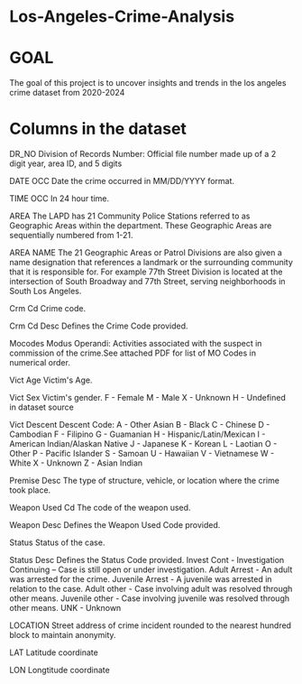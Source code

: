 # Los-Angeles-Crime-Analysis


# GOAL
  The goal of this project is to uncover insights and trends in the los angeles crime dataset from 2020-2024

# Columns in the dataset
  DR_NO
  Division of Records Number: Official file number made up of a 2 digit year, area ID, and 5 digits


  DATE OCC
  Date the crime occurred in MM/DD/YYYY format.

  TIME OCC
  In 24 hour time.

  AREA
  The LAPD has 21 Community Police Stations referred to as Geographic Areas within the department. These Geographic Areas are sequentially numbered from 1-21.

  AREA NAME
  The 21 Geographic Areas or Patrol Divisions are also given a name designation that references a landmark or the surrounding community that it is responsible for. For example 77th Street Division is located at the intersection of South Broadway and 77th Street, serving neighborhoods in South Los Angeles.

  
  Crm Cd
  Crime code. 
  
  Crm Cd Desc
  Defines the Crime Code provided.
  
  Mocodes
  Modus Operandi: Activities associated with the suspect in commission of the crime.See attached PDF for list of MO Codes in numerical order.
  
  Vict Age
  Victim's Age.

  Vict Sex
  Victim's gender.
  F - Female
  M - Male
  X - Unknown
  H - Undefined in dataset source

  
  Vict Descent
  Descent Code:
  A - Other Asian
  B - Black
  C - Chinese
  D - Cambodian
  F - Filipino
  G - Guamanian
  H - Hispanic/Latin/Mexican
  I - American Indian/Alaskan Native
  J - Japanese
  K - Korean
  L - Laotian
  O - Other
  P - Pacific Islander
  S - Samoan
  U - Hawaiian
  V - Vietnamese
  W - White
  X - Unknown
  Z - Asian Indian

  
  Premise Desc
  The type of structure, vehicle, or location where the crime took place.

  Weapon Used Cd
  The code of the weapon used.
  
  Weapon Desc
  Defines the Weapon Used Code provided.
  
  Status
  Status of the case.
  
  Status Desc
  Defines the Status Code provided.
  Invest Cont - Investigation Continuing – Case is still open or under investigation.
  Adult Arrest - An adult was arrested for the crime.
  Juvenile Arrest - A juvenile was arrested in relation to the case.
  Adult other - Case involving adult was resolved through other means.
  Juvenile other - Case involving juvenile was resolved through other means.
  UNK - Unknown
  
  LOCATION
  Street address of crime incident rounded to the nearest hundred block to maintain anonymity.
  
  
  LAT
  Latitude coordinate
  
  LON
  Longtitude coordinate
